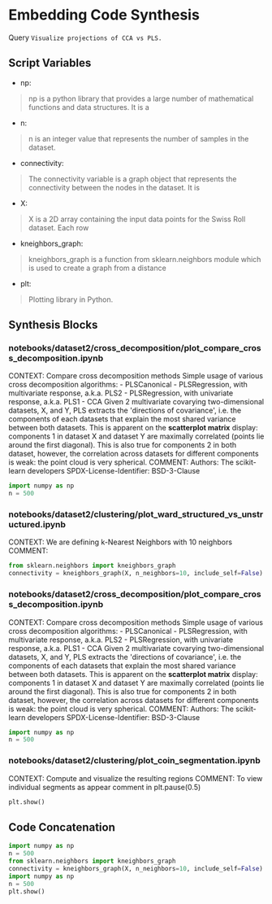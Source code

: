 # Embedding Code Synthesis
Query `Visualize projections of CCA vs PLS.`
## Script Variables
- np:<br>
>np is a python library that provides a large number of mathematical functions and data structures. It is a
- n:<br>
>n is an integer value that represents the number of samples in the dataset.
- connectivity:<br>
>The connectivity variable is a graph object that represents the connectivity between the nodes in the dataset. It is
- X:<br>
>X is a 2D array containing the input data points for the Swiss Roll dataset. Each row
- kneighbors_graph:<br>
>kneighbors_graph is a function from sklearn.neighbors module which is used to create a graph from a distance
- plt:<br>
>Plotting library in Python.
## Synthesis Blocks
### notebooks/dataset2/cross_decomposition/plot_compare_cross_decomposition.ipynb
CONTEXT:   Compare cross decomposition methods  Simple usage of various cross decomposition algorithms:  - PLSCanonical - PLSRegression, with
multivariate response, a.k.a. PLS2 - PLSRegression, with univariate response, a.k.a. PLS1 - CCA  Given 2 multivariate covarying two-dimensional
datasets, X, and Y, PLS extracts the 'directions of covariance', i.e. the components of each datasets that explain the most shared variance between
both datasets. This is apparent on the **scatterplot matrix** display: components 1 in dataset X and dataset Y are maximally correlated (points lie
around the first diagonal). This is also true for components 2 in both dataset, however, the correlation across datasets for different components is
weak: the point cloud is very spherical.  COMMENT: Authors: The scikit-learn developers SPDX-License-Identifier: BSD-3-Clause
```python
import numpy as np
n = 500
```

### notebooks/dataset2/clustering/plot_ward_structured_vs_unstructured.ipynb
CONTEXT:  We are defining k-Nearest Neighbors with 10 neighbors   COMMENT:
```python
from sklearn.neighbors import kneighbors_graph
connectivity = kneighbors_graph(X, n_neighbors=10, include_self=False)
```

### notebooks/dataset2/cross_decomposition/plot_compare_cross_decomposition.ipynb
CONTEXT:   Compare cross decomposition methods  Simple usage of various cross decomposition algorithms:  - PLSCanonical - PLSRegression, with
multivariate response, a.k.a. PLS2 - PLSRegression, with univariate response, a.k.a. PLS1 - CCA  Given 2 multivariate covarying two-dimensional
datasets, X, and Y, PLS extracts the 'directions of covariance', i.e. the components of each datasets that explain the most shared variance between
both datasets. This is apparent on the **scatterplot matrix** display: components 1 in dataset X and dataset Y are maximally correlated (points lie
around the first diagonal). This is also true for components 2 in both dataset, however, the correlation across datasets for different components is
weak: the point cloud is very spherical.  COMMENT: Authors: The scikit-learn developers SPDX-License-Identifier: BSD-3-Clause
```python
import numpy as np
n = 500
```

### notebooks/dataset2/clustering/plot_coin_segmentation.ipynb
CONTEXT: Compute and visualize the resulting regions   COMMENT: To view individual segments as appear comment in plt.pause(0.5)
```python
plt.show()
```

## Code Concatenation
```python
import numpy as np
n = 500
from sklearn.neighbors import kneighbors_graph
connectivity = kneighbors_graph(X, n_neighbors=10, include_self=False)
import numpy as np
n = 500
plt.show()
```
